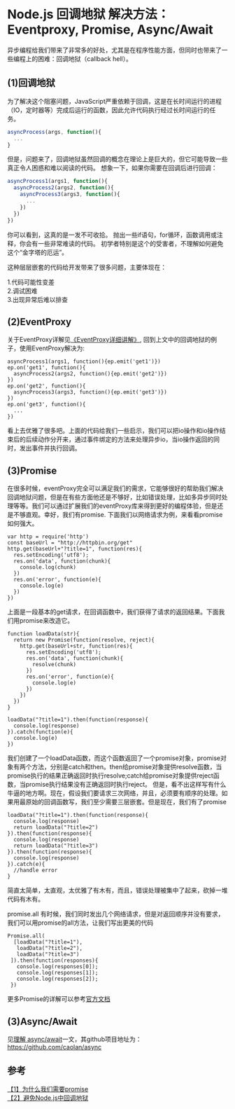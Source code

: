 Node.js 回调地狱 解决方法：Eventproxy, Promise, Async/Await
====
异步编程给我们带来了非常多的好处，尤其是在程序性能方面，但同时也带来了一些编程上的困难：回调地狱（callback hell）。

(1)回调地狱
--
为了解决这个阻塞问题，JavaScript严重依赖于回调，这是在长时间运行的进程（IO，定时器等）完成后运行的函数，因此允许代码执行经过长时间运行的任务。
```js
asyncProcess(args, function(){
  ...
}
```
但是，问题来了，回调地狱虽然回调的概念在理论上是巨大的，但它可能导致一些真正令人困惑和难以阅读的代码。 想象一下，如果你需要在回调后进行回调：
```js
asyncProcess1(args1, function(){
  asyncProcess2(args2, function(){
    asyncProcess3(args3, function(){
      ...
    })
  })
})
```
你可以看到，这真的是一发不可收拾。 抛出一些if语句，for循环，函数调用或注释，你会有一些非常难读的代码。 初学者特别是这个的受害者，不理解如何避免这个“金字塔的厄运”。

这种层层嵌套的代码给开发带来了很多问题，主要体现在：

1.代码可能性变差<br>
2.调试困难<br>
3.出现异常后难以排查

(2)EventProxy
--
关于EventProxy详解见[《EventProxy详细讲解》](https://github.com/JacksonTian/eventproxy),
回到上文中的回调地狱的例子，使用EventProxy解决为:
```
asyncProcess1(args1, function(){ep.emit('get1')})
ep.on('get1', function(){
  asyncProcess2(args2, function(){ep.emit('get2')})
})
ep.on('get2', function(){
  asyncProcess3(args3, function(){ep.emit('get3')})
})
ep.on('get3', function(){
  ...
})
```
看上去优雅了很多吧。上面的代码给我们一些启示，我们可以把io操作和io操作结束后的后续动作分开来，通过事件绑定的方法来处理异步io，当io操作返回的同时，发出事件并执行回调。

(3)Promise
--
在很多时候，eventProxy完全可以满足我们的需求，它能够很好的帮助我们解决回调地狱问题，但是在有些方面他还是不够好，比如错误处理，比如多异步同时处理等等。我们可以通过扩展我们的eventProxy库来得到更好的编程体验，但是还是不够直观。幸好，我们有promise.
下面我们以网络请求为例，来看看promise如何强大。
```
var http = require('http')
const baseUrl = "http://httpbin.org/get"
http.get(baseUrl+"?title=1", function(res){
  res.setEncoding('utf8');
  res.on('data', function(chunk){
    console.log(chunk)
  })
  res.on('error', function(e){
    console.log(e)
  })
})
```
上面是一段基本的get请求，在回调函数中，我们获得了请求的返回结果。下面我们用promise来改造它。
```
function loadData(str){
  return new Promise(function(resolve, reject){
    http.get(baseUrl+str, function(res){
      res.setEncoding('utf8');
      res.on('data', function(chunk){
        resolve(chunk)
      })
      res.on('error', function(e){
        console.log(e)
      })
    })
  })
}

loadData("?title=1").then(function(response){
  console.log(response)
}).catch(function(e){
  console.log(e)
})
```
我们创建了一个loadData函数，而这个函数返回了一个promise对象，promise对象有两个方法，分别是catch和then。then给promise对象提供resolve函数，当promise执行的结果正确返回时执行resolve;catch给promise对象提供reject函数，当promise执行结果没有正确返回时执行reject。
但是，看不出这样写有什么牛逼的地方啊。现在，假设我们要请求三次网络，并且，必须要有顺序的处理。如果用最原始的回调函数写，我们至少需要三层嵌套。但是现在，我们有了promise
```
loadData("?title=1").then(function(response){
  console.log(response)
  return loadData("?title=2")
}).then(function(response){
  console.log(response)
  return loadData("?title=3")
}).then(function(response){
  console.log(response)
}).catch(e){
  //handle error
}
```
简直太简单，太直观，太优雅了有木有，而且，错误处理被集中了起来，砍掉一堆代码有木有。

promise.all
有时候，我们同时发出几个网络请求，但是对返回顺序并没有要求，我们可以用promise的all方法，让我们写出更美的代码
```
Promise.all(
  [loadData("?title=1"),
   loadData("?title=2"),
   loadData("?title=3")
 ]).then(function(responses){
   console.log(responses[0]);
   console.log(responses[1]);
   console.log(responses[2]);
 })
```
更多Promise的详解可以参考[官方文档](https://developer.mozilla.org/en-US/docs/Web/JavaScript/Reference/Global_Objects/Promise)

(3)Async/Await
--
见[理解 async/await](https://segmentfault.com/a/1190000010244279)一文，其github项目地址为：https://github.com/caolan/async

参考
--
[【1】为什么我们需要promise](https://www.jianshu.com/p/b68029f80c83)<br>
[【2】避免Node.js中回调地狱](https://www.cnblogs.com/greatluoluo/p/6288931.html)
